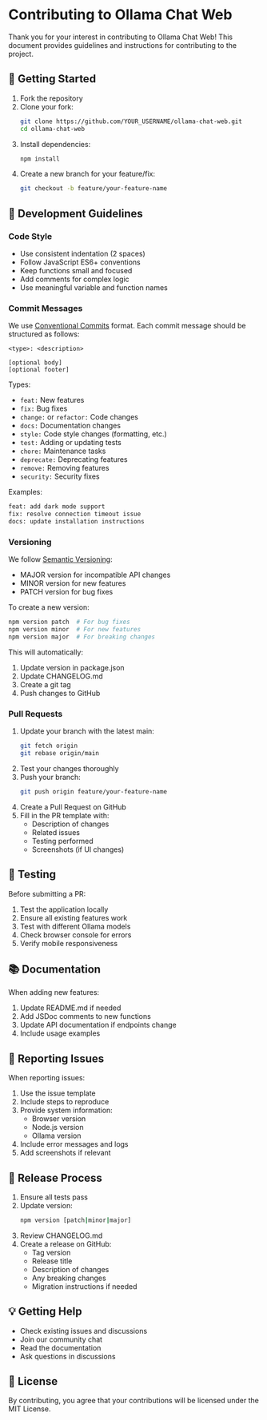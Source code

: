 # Contributing to Ollama Chat Web

Thank you for your interest in contributing to Ollama Chat Web! This document provides guidelines and instructions for contributing to the project.

## 🚀 Getting Started

1. Fork the repository
2. Clone your fork:
   ```bash
   git clone https://github.com/YOUR_USERNAME/ollama-chat-web.git
   cd ollama-chat-web
   ```
3. Install dependencies:
   ```bash
   npm install
   ```
4. Create a new branch for your feature/fix:
   ```bash
   git checkout -b feature/your-feature-name
   ```

## 📝 Development Guidelines

### Code Style
- Use consistent indentation (2 spaces)
- Follow JavaScript ES6+ conventions
- Keep functions small and focused
- Add comments for complex logic
- Use meaningful variable and function names

### Commit Messages
We use [Conventional Commits](https://www.conventionalcommits.org/) format. Each commit message should be structured as follows:

```
<type>: <description>

[optional body]
[optional footer]
```

Types:
- `feat:` New features
- `fix:` Bug fixes
- `change:` or `refactor:` Code changes
- `docs:` Documentation changes
- `style:` Code style changes (formatting, etc.)
- `test:` Adding or updating tests
- `chore:` Maintenance tasks
- `deprecate:` Deprecating features
- `remove:` Removing features
- `security:` Security fixes

Examples:
```bash
feat: add dark mode support
fix: resolve connection timeout issue
docs: update installation instructions
```

### Versioning
We follow [Semantic Versioning](https://semver.org/):
- MAJOR version for incompatible API changes
- MINOR version for new features
- PATCH version for bug fixes

To create a new version:
```bash
npm version patch  # For bug fixes
npm version minor  # For new features
npm version major  # For breaking changes
```

This will automatically:
1. Update version in package.json
2. Update CHANGELOG.md
3. Create a git tag
4. Push changes to GitHub

### Pull Requests
1. Update your branch with the latest main:
   ```bash
   git fetch origin
   git rebase origin/main
   ```
2. Test your changes thoroughly
3. Push your branch:
   ```bash
   git push origin feature/your-feature-name
   ```
4. Create a Pull Request on GitHub
5. Fill in the PR template with:
   - Description of changes
   - Related issues
   - Testing performed
   - Screenshots (if UI changes)

## 🧪 Testing

Before submitting a PR:
1. Test the application locally
2. Ensure all existing features work
3. Test with different Ollama models
4. Check browser console for errors
5. Verify mobile responsiveness

## 📚 Documentation

When adding new features:
1. Update README.md if needed
2. Add JSDoc comments to new functions
3. Update API documentation if endpoints change
4. Include usage examples

## 🐛 Reporting Issues

When reporting issues:
1. Use the issue template
2. Include steps to reproduce
3. Provide system information:
   - Browser version
   - Node.js version
   - Ollama version
4. Include error messages and logs
5. Add screenshots if relevant

## 🔄 Release Process

1. Ensure all tests pass
2. Update version:
   ```bash
   npm version [patch|minor|major]
   ```
3. Review CHANGELOG.md
4. Create a release on GitHub:
   - Tag version
   - Release title
   - Description of changes
   - Any breaking changes
   - Migration instructions if needed

## 💡 Getting Help

- Check existing issues and discussions
- Join our community chat
- Read the documentation
- Ask questions in discussions

## 📜 License

By contributing, you agree that your contributions will be licensed under the MIT License.
